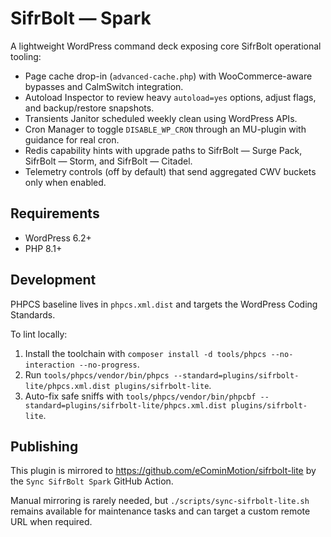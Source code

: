 # SifrBolt — Spark

A lightweight WordPress command deck exposing core SifrBolt operational tooling:

- Page cache drop-in (`advanced-cache.php`) with WooCommerce-aware bypasses and CalmSwitch integration.
- Autoload Inspector to review heavy `autoload=yes` options, adjust flags, and backup/restore snapshots.
- Transients Janitor scheduled weekly clean using WordPress APIs.
- Cron Manager to toggle `DISABLE_WP_CRON` through an MU-plugin with guidance for real cron.
- Redis capability hints with upgrade paths to SifrBolt — Surge Pack, SifrBolt — Storm, and SifrBolt — Citadel.
- Telemetry controls (off by default) that send aggregated CWV buckets only when enabled.

## Requirements

- WordPress 6.2+
- PHP 8.1+

## Development

PHPCS baseline lives in `phpcs.xml.dist` and targets the WordPress Coding Standards.

To lint locally:

1. Install the toolchain with `composer install -d tools/phpcs --no-interaction --no-progress`.
2. Run `tools/phpcs/vendor/bin/phpcs --standard=plugins/sifrbolt-lite/phpcs.xml.dist plugins/sifrbolt-lite`.
3. Auto-fix safe sniffs with `tools/phpcs/vendor/bin/phpcbf --standard=plugins/sifrbolt-lite/phpcs.xml.dist plugins/sifrbolt-lite`.

## Publishing

This plugin is mirrored to https://github.com/eCominMotion/sifrbolt-lite by the `Sync SifrBolt Spark` GitHub Action.

Manual mirroring is rarely needed, but `./scripts/sync-sifrbolt-lite.sh` remains available for maintenance tasks and can target a custom remote URL when required.
